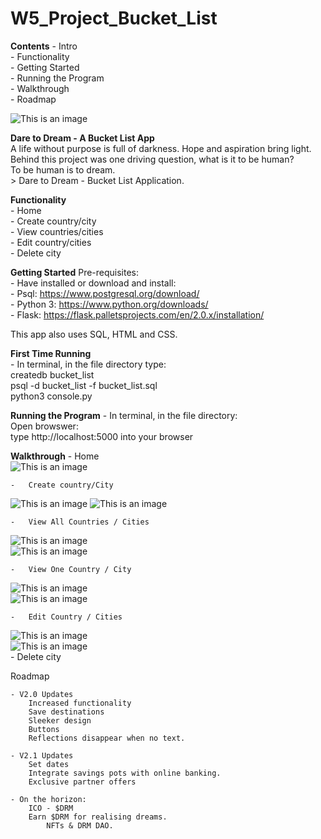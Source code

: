 # W5_Project_Bucket_List

**Contents**
    - Intro  
    - Functionality  
    - Getting Started  
    - Running the Program  
    - Walkthrough  
    - Roadmap  


![This is an image](/imgs/D2D_Home.png)

**Dare to Dream - A Bucket List App**  
    A life without purpose is full of darkness. Hope and aspiration bring light.   
    Behind this project was one driving question, what is it to be human?  
           To be human is to dream.  
              > Dare to Dream - Bucket List Application.  

**Functionality**  
    -     Home  
    -     Create country/city  
    -     View countries/cities    
    -     Edit country/cities  
    -     Delete city

**Getting Started**
Pre-requisites:  
    - Have installed or download and install:     
        -     Psql: https://www.postgresql.org/download/      
        -     Python 3: https://www.python.org/downloads/     
        -     Flask: https://flask.palletsprojects.com/en/2.0.x/installation/     

This app also uses SQL, HTML and CSS.

**First Time Running**  
    - In terminal, in the file directory type:   
        createdb bucket_list  
        psql -d bucket_list -f bucket_list.sql  
        python3 console.py  

**Running the Program**
    - In terminal, in the file directory:     
        Open browswer:  
        type http://localhost:5000 into your browser  

  
**Walkthrough**
    -   Home  
![This is an image](/imgs/D2D_Home.png)

    -   Create country/City  
![This is an image](/imgs/D2D_New_Country.png)
![This is an image](/imgs/D2D_New_City.png)  

    -   View All Countries / Cities    
![This is an image](/imgs/D2D_View_Countries.png)  
![This is an image](/imgs/D2D_View_Cities.png)  

    -   View One Country / City
![This is an image](/imgs/D2D_View_Country.png)  
![This is an image](/imgs/D2D_View_City.png)

    -   Edit Country / Cities  
![This is an image](/imgs/D2D_Update_Country.png)  
![This is an image](/imgs/D2D_Update_City.png)    
    -   Delete city  

Roadmap  

    - V2.0 Updates  
        Increased functionality  
        Save destinations  
        Sleeker design  
        Buttons  
        Reflections disappear when no text.  
    
    - V2.1 Updates  
        Set dates  
        Integrate savings pots with online banking.  
        Exclusive partner offers  

    - On the horizon:  
        ICO - $DRM  
        Earn $DRM for realising dreams.   
            NFTs & DRM DAO.  